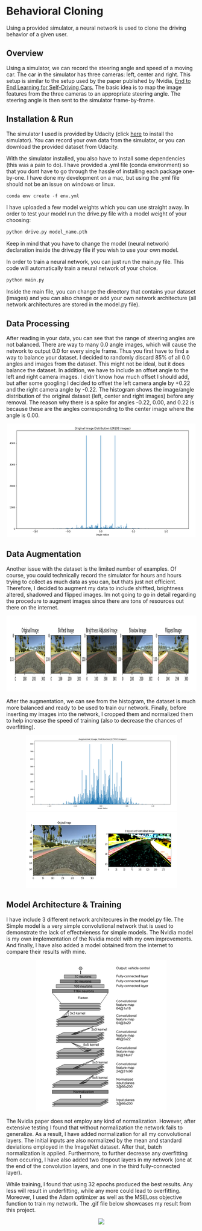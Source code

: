 # Behavioral Cloning
Using a provided simulator, a neural network is used to clone the driving behavior of a given user.

## Overview
Using a simulator, we can record the steering angle and speed of a moving car. The car in the simulator has three cameras: left, center and right. This setup is similar to the setup used by the paper published by Nvidia, [End to End Learning for Self-Driving Cars.](https://images.nvidia.com/content/tegra/automotive/images/2016/solutions/pdf/end-to-end-dl-using-px.pdf) The basic idea is to map the image features from the three cameras to an appropriate steering angle. The steering angle is then sent to the simulator frame-by-frame.

## Installation & Run
The simulator I used is provided by Udacity (click [here](https://github.com/udacity/self-driving-car-sim) to install the simulator). You can record your own data from the simulator, or you can download the provided dataset from Udacity.

With the simulator installed, you also have to install some dependencies (this was a pain to do). I have provided a .yml file (conda environment) so that you dont have to go through the hassle of installing each package one-by-one. I have done my development on a mac, but using the .yml file should not be an issue on windows or linux.
```python
conda env create -f env.yml
```
I have uploaded a few model weights which you can use straight away. In order to test your model run the drive.py file with a model weight of your choosing:
```python
python drive.py model_name.pth
```
Keep in mind that you have to change the model (neural network) declaration inside the drive.py file if you wish to use your own model.

In order to train a neural network, you can just run the main.py file. This code will automatically train a neural network of your choice.
```python
python main.py
```
Inside the main file, you can change the directory that contains your dataset (images) and you can also change or add your own network architecture (all network architectures are stored in the model.py file).

## Data Processing
After reading in your data, you can see that the range of steering angles are not balanced. There are way to many 0.0 angle images, which will cause the network to output 0.0 for every single frame. Thus you first have to find a way to balance your dataset. I decided to randomly discard 85% of all 0.0 angles and images from the dataset. This might not be ideal, but it does balance the dataset. In addition, we have to include an offset angle to the left and right camera images. I didn't know how much offset I should add, but after some googling I decided to offset the left camera angle by +0.22 and the right camera angle by -0.22. The histogram shows the image/angle distribution of the original dataset (left, center and right images) before any removal. The reason why there is a spike for angles -0.22, 0.00, and 0.22 is because these are the angles corresponding to the center image where the angle is 0.00.

<div align="center">
<img src="media/original_hist.png" width="500", height="300" >
</div>

## Data Augmentation
Another issue with the dataset is the limited number of examples. Of course, you could technically record the simulator for hours and hours trying to collect as much data as you can, but thats just not efficient. Therefore, I decided to augment my data to include shiffted, brightness altered, shadowed and flipped images. Im not going to go in detail regarding the procedure to augment images since there are tons of resources out there on the internet.

<div align="center">
<img src = "media/data_aug.png" height = "200">
</div>

After the augmentation, we can see from the histogram, the dataset is much more balanced and ready to be used to train our network. Finally, before inserting my images into the network, I cropped them and normalized them to help increase the speed of training (also to decrease the chances of overfitting).

<div align="center">
<img src="/media/aug_histogram.png" width="400" height = "200">
<img src="media/input_img.png" width ="400" height = "200">
</div>

## Model Architecture & Training
I have include 3 different network architecures in the model.py file. The Simple model is a very simple convolutional network that is used to demonstrate the lack of effectvieness for simple models. The Nvidia model is my own implementation of the Nvidia model with my own improvements. And finally, I have also added a model obtained from the internet to compare their results with mine.

<div align="center">
<img src="media/model.png" height = "400" >
</div>

The Nvidia paper does not employ any kind of normalization. However, after extensive testing I found that without normalization the network fails to generalize. As a result, I have added normalization for all my convolutional layers. The initial inputs are also normalized by the mean and standard deviations employed in the ImageNet dataset. After that, batch normalization is applied. Furthermore, to further decrease any overfitting from occuring, I have also added two dropout layers in my network (one at the end of the convolution layers, and one in the third fully-connected layer).

While training, I found that using 32 epochs produced the best results. Any less will result in underfitting, while any more could lead to overfitting. Moreover, I used the Adam optimizer as well as the MSELoss objective function to train my network. The .gif file below showcases my result from this project.

<div align="center">
<img src="media/result.gif" >
</div>





